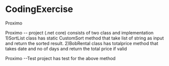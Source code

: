 # CodingExercise
Proximo

Proximo -- project (.net core) consists of two class and implementation
1)SortList class has static CustomSort method that take list of string as input and return the sorted result.
2)BobRental class has totalprice method that takes date and no of days and return the total price if valid

Proximo --Test project has test for the above method
